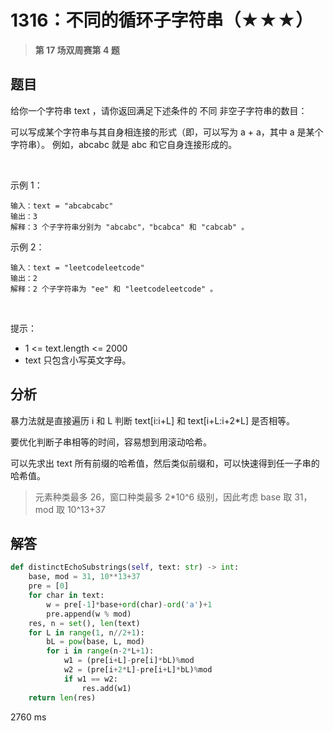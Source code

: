# 1316：不同的循环子字符串（★★★）


> **第 17 场双周赛第 4 题**

## 题目

给你一个字符串 text ，请你返回满足下述条件的 不同 非空子字符串的数目：

可以写成某个字符串与其自身相连接的形式（即，可以写为 a + a，其中 a 是某个字符串）。
例如，abcabc 就是 abc 和它自身连接形成的。

 

示例 1：
    
    输入：text = "abcabcabc"
    输出：3
    解释：3 个子字符串分别为 "abcabc"，"bcabca" 和 "cabcab" 。
示例 2：

    输入：text = "leetcodeleetcode"
    输出：2
    解释：2 个子字符串为 "ee" 和 "leetcodeleetcode" 。
 

提示：
- 1 <= text.length <= 2000
- text 只包含小写英文字母。


## 分析

暴力法就是直接遍历 i 和 L 判断 text[i:i+L] 和 text[i+L:i+2*L] 是否相等。

要优化判断子串相等的时间，容易想到用滚动哈希。

可以先求出 text 所有前缀的哈希值，然后类似前缀和，可以快速得到任一子串的哈希值。 

> 元素种类最多 26，窗口种类最多 2*10^6 级别，因此考虑 base 取 31，mod 取 10^13+37

## 解答

```python
def distinctEchoSubstrings(self, text: str) -> int:
    base, mod = 31, 10**13+37
    pre = [0]
    for char in text:
        w = pre[-1]*base+ord(char)-ord('a')+1
        pre.append(w % mod)
    res, n = set(), len(text)
    for L in range(1, n//2+1):
        bL = pow(base, L, mod)
        for i in range(n-2*L+1):
            w1 = (pre[i+L]-pre[i]*bL)%mod
            w2 = (pre[i+2*L]-pre[i+L]*bL)%mod
            if w1 == w2:
                res.add(w1)
    return len(res)
```
2760 ms


